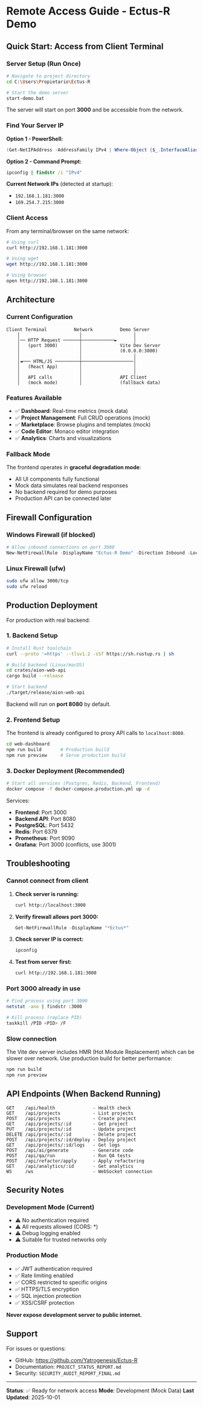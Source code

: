 # Remote Access Guide - Ectus-R Demo

## Quick Start: Access from Client Terminal

### Server Setup (Run Once)

```bash
# Navigate to project directory
cd C:\Users\Propietario\Ectus-R

# Start the demo server
start-demo.bat
```

The server will start on port **3000** and be accessible from the network.

### Find Your Server IP

**Option 1 - PowerShell:**
```powershell
(Get-NetIPAddress -AddressFamily IPv4 | Where-Object {$_.InterfaceAlias -notlike "*Loopback*"}).IPAddress
```

**Option 2 - Command Prompt:**
```cmd
ipconfig | findstr /i "IPv4"
```

**Current Network IPs** (detected at startup):
- `192.168.1.181:3000`
- `169.254.7.215:3000`

### Client Access

From any terminal/browser on the same network:

```bash
# Using curl
curl http://192.168.1.181:3000

# Using wget
wget http://192.168.1.181:3000

# Using browser
open http://192.168.1.181:3000
```

## Architecture

### Current Configuration

```
Client Terminal          Network          Demo Server
    │                      │                   │
    │── HTTP Request ──────┼────────────►      │
    │   (port 3000)        │              Vite Dev Server
    │                      │              (0.0.0.0:3000)
    │                      │                   │
    │◄─── HTML/JS ─────────┼───────────────────│
    │   (React App)        │                   │
    │                      │                   │
    │   API calls          │              API Client
    │   (mock mode)        │              (fallback data)
```

### Features Available

- ✅ **Dashboard**: Real-time metrics (mock data)
- ✅ **Project Management**: Full CRUD operations (mock)
- ✅ **Marketplace**: Browse plugins and templates (mock)
- ✅ **Code Editor**: Monaco editor integration
- ✅ **Analytics**: Charts and visualizations

### Fallback Mode

The frontend operates in **graceful degradation mode**:
- All UI components fully functional
- Mock data simulates real backend responses
- No backend required for demo purposes
- Production API can be connected later

## Firewall Configuration

### Windows Firewall (if blocked)

```powershell
# Allow inbound connections on port 3000
New-NetFirewallRule -DisplayName "Ectus-R Demo" -Direction Inbound -LocalPort 3000 -Protocol TCP -Action Allow
```

### Linux Firewall (ufw)

```bash
sudo ufw allow 3000/tcp
sudo ufw reload
```

## Production Deployment

For production with real backend:

### 1. Backend Setup

```bash
# Install Rust toolchain
curl --proto '=https' --tlsv1.2 -sSf https://sh.rustup.rs | sh

# Build backend (Linux/macOS)
cd crates/aion-web-api
cargo build --release

# Start backend
./target/release/aion-web-api
```

Backend will run on **port 8080** by default.

### 2. Frontend Setup

The frontend is already configured to proxy API calls to `localhost:8080`.

```bash
cd web-dashboard
npm run build       # Production build
npm run preview     # Serve production build
```

### 3. Docker Deployment (Recommended)

```bash
# Start all services (Postgres, Redis, Backend, Frontend)
docker compose -f docker-compose.production.yml up -d
```

Services:
- **Frontend**: Port 3000
- **Backend API**: Port 8080
- **PostgreSQL**: Port 5432
- **Redis**: Port 6379
- **Prometheus**: Port 9090
- **Grafana**: Port 3000 (conflicts, use 3001)

## Troubleshooting

### Cannot connect from client

1. **Check server is running:**
   ```bash
   curl http://localhost:3000
   ```

2. **Verify firewall allows port 3000:**
   ```powershell
   Get-NetFirewallRule -DisplayName "*Ectus*"
   ```

3. **Check server IP is correct:**
   ```bash
   ipconfig
   ```

4. **Test from server first:**
   ```bash
   curl http://192.168.1.181:3000
   ```

### Port 3000 already in use

```bash
# Find process using port 3000
netstat -ano | findstr :3000

# Kill process (replace PID)
taskkill /PID <PID> /F
```

### Slow connection

The Vite dev server includes HMR (Hot Module Replacement) which can be slower over network. Use production build for better performance:

```bash
npm run build
npm run preview
```

## API Endpoints (When Backend Running)

```
GET    /api/health              - Health check
GET    /api/projects            - List projects
POST   /api/projects            - Create project
GET    /api/projects/:id        - Get project
PUT    /api/projects/:id        - Update project
DELETE /api/projects/:id        - Delete project
POST   /api/projects/:id/deploy - Deploy project
GET    /api/projects/:id/logs   - Get logs
POST   /api/ai/generate         - Generate code
POST   /api/qa/run              - Run QA tests
POST   /api/refactor/apply      - Apply refactoring
GET    /api/analytics/:id       - Get analytics
WS     /ws                      - WebSocket connection
```

## Security Notes

### Development Mode (Current)
- ⚠️ No authentication required
- ⚠️ All requests allowed (CORS: *)
- ⚠️ Debug logging enabled
- ⚠️ Suitable for trusted networks only

### Production Mode
- ✅ JWT authentication required
- ✅ Rate limiting enabled
- ✅ CORS restricted to specific origins
- ✅ HTTPS/TLS encryption
- ✅ SQL injection protection
- ✅ XSS/CSRF protection

**Never expose development server to public internet.**

## Support

For issues or questions:
- GitHub: https://github.com/Yatrogenesis/Ectus-R
- Documentation: `PROJECT_STATUS_REPORT.md`
- Security: `SECURITY_AUDIT_REPORT_FINAL.md`

---

**Status**: ✅ Ready for network access
**Mode**: Development (Mock Data)
**Last Updated**: 2025-10-01
